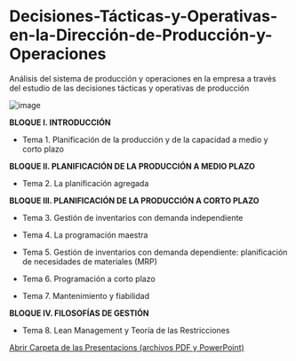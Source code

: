 # Decisiones-Tácticas-y-Operativas-en-la-Dirección-de-Producción-y-Operaciones

Análisis del sistema de producción y operaciones en la empresa a través del estudio de las decisiones tácticas y operativas de producción

![image](https://github.com/user-attachments/assets/4b0c46ee-27a9-4894-89a6-c8c5c975e7ee)


**BLOQUE I. INTRODUCCIÓN**

- Tema 1. Planificación de la producción y de la capacidad a medio y corto plazo

 
 **BLOQUE II. PLANIFICACIÓN DE LA PRODUCCIÓN A MEDIO PLAZO**

- Tema 2. La planificación agregada

 
 **BLOQUE III. PLANIFICACIÓN DE LA PRODUCCIÓN A CORTO PLAZO**
 
- Tema 3. Gestión de inventarios con demanda independiente

- Tema 4. La programación maestra

- Tema 5. Gestión de inventarios con demanda dependiente: planificación de necesidades de materiales (MRP)

- Tema 6. Programación a corto plazo

- Tema 7. Mantenimiento y fiabilidad

 
 **BLOQUE IV. FILOSOFÍAS DE GESTIÓN**
 
 - Tema 8. Lean Management y Teoría de las Restricciones

[Abrir Carpeta de las Presentacions (archivos PDF y PowerPoint)](https://github.com/Painkiller-GH/Decisiones-Tacticas-y-Operativas-en-la-Direccion-de-Produccion-y-Operaciones/tree/main/Presentaciones)
